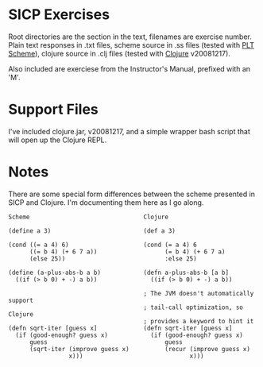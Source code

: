 # SICP Exercises

Root directories are the section in the text, filenames are exercise
number. Plain text responses in .txt files, scheme source in .ss 
files (tested with [PLT Scheme][]), clojure source in .clj files
(tested with [Clojure][] v20081217).

Also included are exerciese from the Instructor's Manual, prefixed
with an 'M'.

[PLT Scheme]: http://www.plt-scheme.org/
[Clojure]: http://clojure.org/

# Support Files

I've included clojure.jar, v20081217, and a simple wrapper bash script
that will open up the Clojure REPL.

# Notes

There are some special form differences between the scheme presented in
SICP and Clojure.  I'm documenting them here as I go along.

    Scheme                                Clojure
                                          
    (define a 3)                          (def a 3)
                                          
    (cond ((= a 4) 6)                     (cond (= a 4) 6
          ((= b 4) (+ 6 7 a))                   (= b 4) (+ 6 7 a)
          (else 25))                            :else 25)
                                          
    (define (a-plus-abs-b a b)            (defn a-plus-abs-b [a b]
      ((if (> b 0) + -) a b))               ((if (> b 0) + -) a b))
                                          
                                          ; The JVM doesn't automatically support
                                          ; tail-call optimization, so Clojure
                                          ; provides a keyword to hint it
    (defn sqrt-iter [guess x]             (defn sqrt-iter [guess x]
      (if (good-enough? guess x)            (if (good-enough? guess x)
          guess                                 guess
          (sqrt-iter (improve guess x)          (recur (improve guess x)
                     x)))                              x)))             
    
    



